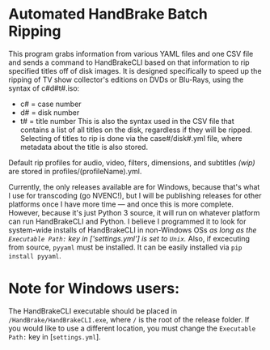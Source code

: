 # Automated HandBrake Batch Ripping

This program grabs information from various YAML files and one CSV file and sends a command to HandBrakeCLI based on that information to rip specified titles off of disk images. It is designed specifically to speed up the ripping of TV show collector's editions on DVDs or Blu-Rays, using the syntax of c#d#t#.iso:
- c# = case number
- d# = disk number
- t# = title number
This is also the syntax used in the CSV file that contains a list of all titles on the disk, regardless if they will be ripped. Selecting of titles to rip is done via the case#/disk#.yml file, where metadata about the title is also stored.

Default rip profiles for audio, video, filters, dimensions, and subtitles *(wip)* are stored in profiles/(profileName).yml. 

Currently, the only releases available are for Windows, because that's what I use for transcoding (go NVENC!), but I will be publishing releases for other platforms once I have more time — and once this is more complete. However, because it's just Python 3 source, it will run on whatever platform can run HandBrakeCLI and Python. I believe I programmed it to look for system-wide installs of HandBrakeCLI in non-Windows OSs *as long as the `Executable Path:` key in ['settings.yml'] is set to `Unix`.* Also, if excecuting from source, `pyyaml` must be installed. It can be easily installed via `pip install pyyaml`.


# Note for Windows users:

The HandBrakeCLI executable should be placed in `/HandBrake/HandBrakeCLI.exe`, where `/` is the root of the release folder. If you would like to use a different location, you must change the `Executable Path:` key in [`settings.yml`].
